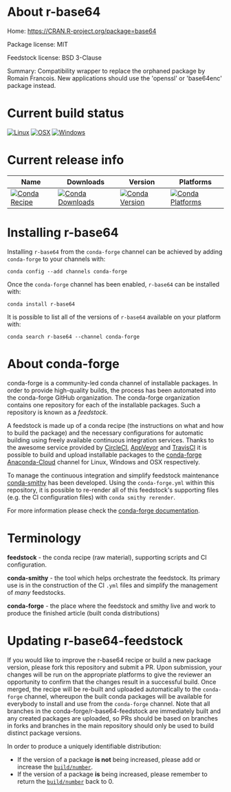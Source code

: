 About r-base64
==============

Home: https://CRAN.R-project.org/package=base64

Package license: MIT

Feedstock license: BSD 3-Clause

Summary: Compatibility wrapper to replace the orphaned package by Romain Francois. New applications should use the 'openssl' or 'base64enc' package instead.



Current build status
====================

[![Linux](https://img.shields.io/circleci/project/github/conda-forge/r-base64-feedstock/master.svg?label=Linux)](https://circleci.com/gh/conda-forge/r-base64-feedstock)
[![OSX](https://img.shields.io/travis/conda-forge/r-base64-feedstock/master.svg?label=macOS)](https://travis-ci.org/conda-forge/r-base64-feedstock)
[![Windows](https://img.shields.io/appveyor/ci/conda-forge/r-base64-feedstock/master.svg?label=Windows)](https://ci.appveyor.com/project/conda-forge/r-base64-feedstock/branch/master)

Current release info
====================

| Name | Downloads | Version | Platforms |
| --- | --- | --- | --- |
| [![Conda Recipe](https://img.shields.io/badge/recipe-r--base64-green.svg)](https://anaconda.org/conda-forge/r-base64) | [![Conda Downloads](https://img.shields.io/conda/dn/conda-forge/r-base64.svg)](https://anaconda.org/conda-forge/r-base64) | [![Conda Version](https://img.shields.io/conda/vn/conda-forge/r-base64.svg)](https://anaconda.org/conda-forge/r-base64) | [![Conda Platforms](https://img.shields.io/conda/pn/conda-forge/r-base64.svg)](https://anaconda.org/conda-forge/r-base64) |

Installing r-base64
===================

Installing `r-base64` from the `conda-forge` channel can be achieved by adding `conda-forge` to your channels with:

```
conda config --add channels conda-forge
```

Once the `conda-forge` channel has been enabled, `r-base64` can be installed with:

```
conda install r-base64
```

It is possible to list all of the versions of `r-base64` available on your platform with:

```
conda search r-base64 --channel conda-forge
```


About conda-forge
=================

conda-forge is a community-led conda channel of installable packages.
In order to provide high-quality builds, the process has been automated into the
conda-forge GitHub organization. The conda-forge organization contains one repository
for each of the installable packages. Such a repository is known as a *feedstock*.

A feedstock is made up of a conda recipe (the instructions on what and how to build
the package) and the necessary configurations for automatic building using freely
available continuous integration services. Thanks to the awesome service provided by
[CircleCI](https://circleci.com/), [AppVeyor](https://www.appveyor.com/)
and [TravisCI](https://travis-ci.org/) it is possible to build and upload installable
packages to the [conda-forge](https://anaconda.org/conda-forge)
[Anaconda-Cloud](https://anaconda.org/) channel for Linux, Windows and OSX respectively.

To manage the continuous integration and simplify feedstock maintenance
[conda-smithy](https://github.com/conda-forge/conda-smithy) has been developed.
Using the ``conda-forge.yml`` within this repository, it is possible to re-render all of
this feedstock's supporting files (e.g. the CI configuration files) with ``conda smithy rerender``.

For more information please check the [conda-forge documentation](https://conda-forge.org/docs/).

Terminology
===========

**feedstock** - the conda recipe (raw material), supporting scripts and CI configuration.

**conda-smithy** - the tool which helps orchestrate the feedstock.
                   Its primary use is in the construction of the CI ``.yml`` files
                   and simplify the management of *many* feedstocks.

**conda-forge** - the place where the feedstock and smithy live and work to
                  produce the finished article (built conda distributions)


Updating r-base64-feedstock
===========================

If you would like to improve the r-base64 recipe or build a new
package version, please fork this repository and submit a PR. Upon submission,
your changes will be run on the appropriate platforms to give the reviewer an
opportunity to confirm that the changes result in a successful build. Once
merged, the recipe will be re-built and uploaded automatically to the
`conda-forge` channel, whereupon the built conda packages will be available for
everybody to install and use from the `conda-forge` channel.
Note that all branches in the conda-forge/r-base64-feedstock are
immediately built and any created packages are uploaded, so PRs should be based
on branches in forks and branches in the main repository should only be used to
build distinct package versions.

In order to produce a uniquely identifiable distribution:
 * If the version of a package **is not** being increased, please add or increase
   the [``build/number``](https://conda.io/docs/user-guide/tasks/build-packages/define-metadata.html#build-number-and-string).
 * If the version of a package **is** being increased, please remember to return
   the [``build/number``](https://conda.io/docs/user-guide/tasks/build-packages/define-metadata.html#build-number-and-string)
   back to 0.
